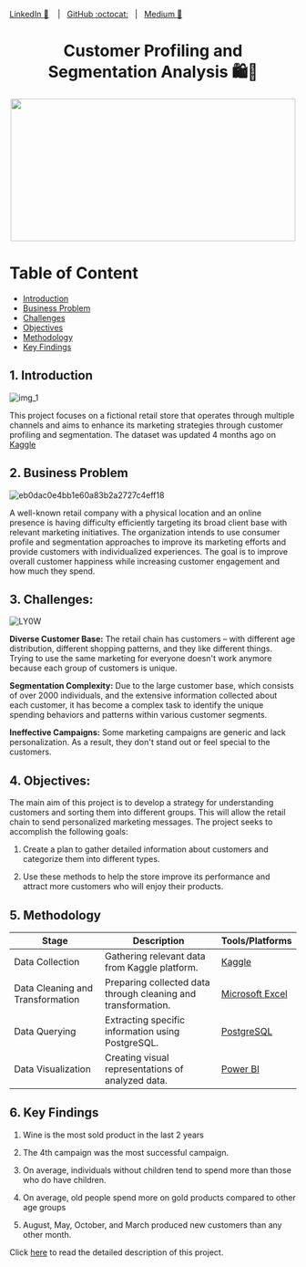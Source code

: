[LinkedIn :necktie:][LinkedIn] &nbsp;&nbsp;&nbsp;|&nbsp;&nbsp;&nbsp;[GitHub :octocat:][GitHub]&nbsp;&nbsp;&nbsp;|&nbsp;&nbsp;&nbsp;[Medium 📖][Medium]

<!--
Quick Link 
-->
[LinkedIn]:https://www.linkedin.com/in/zehida-thabit-86583a228/
[GitHub]:https://github.com/mademoixcel
[Medium]:https://medium.com/@zehidata







<div style="text-align: center;">
  <h1>  Customer Profiling and Segmentation Analysis    🛍️🛒</h1>
</div> 
<p align="center"> 


  
<p align="center">
  <img width="500" height="250" src="https://sourcificconsulting.co.uk/wp-content/uploads/image19.gif">
</p>


# Table of Content
- [Introduction](#1-introduction)
- [Business Problem](#2-business-problem)
- [Challenges](#3-challenges)
- [Objectives](#4-objectives)
- [Methodology](#5-methodology)
- [Key Findings](#6-key-findings)
## 1. Introduction 

![img_1](https://github.com/mademoixcel/Customer-Profiling-Analysis/assets/124081194/74c340b1-d912-400a-ad4e-862f8a8ea7f2)


This project focuses on a fictional retail store that operates through multiple channels and aims to enhance its marketing strategies through customer profiling and segmentation.
The dataset was updated 4 months ago on [Kaggle](https://www.kaggle.com/datasets/somesh140/segmentation)





## 2. Business Problem

![eb0dac0e4bb1e60a83b2a2727c4eff18](https://github.com/mademoixcel/Customer-Profiling-Analysis/assets/124081194/ecdbab3a-d8f6-4abf-8018-ae4732930037)




A well-known retail company with a physical location and an online presence is having difficulty efficiently targeting its broad client base with relevant marketing initiatives. The organization intends to use consumer profile and segmentation approaches to improve its marketing efforts and provide customers with individualized experiences. The goal is to improve overall customer happiness while increasing customer engagement and how much they spend.


## 3. Challenges:
![LY0W](https://github.com/mademoixcel/Customer-Profiling-Analysis/assets/124081194/7d5ac5cf-c1fd-426c-9bd4-508d0b2bf2ab)

<b>Diverse Customer Base:</b> The retail chain has customers – with different age distribution, different shopping patterns, and they like different things. Trying to use the same marketing for everyone doesn't work anymore because each group of customers is unique.

<b>Segmentation Complexity:</b> Due to the large customer base, which consists of over 2000 individuals, and the extensive information collected about each customer, it has become a complex task to identify the unique spending behaviors and patterns within various customer segments.

<b>Ineffective Campaigns:</b> Some marketing campaigns are generic and lack personalization. As a result, they don't stand out or feel special to the customers.

## 4. Objectives:

The main aim of this project is to develop a strategy for understanding customers and sorting them into different groups. This will allow the retail chain to send personalized marketing messages. The project seeks to accomplish the following goals:

1. Create a plan to gather detailed information about customers and categorize them into different types.
   
2. Use these methods to help the store improve its performance and attract more customers who will enjoy their products.
   
## 5. Methodology
| Stage                       | Description                                                   | Tools/Platforms          |
|-----------------------------|---------------------------------------------------------------|--------------------------|
| Data Collection             | Gathering relevant data from Kaggle platform.                 | [Kaggle](https://www.kaggle.com/datasets/somesh140/segmentation)                   |
| Data Cleaning and Transformation | Preparing collected data through cleaning and transformation. | [Microsoft Excel ](https://github.com/mademoixcel/Customer-Profiling-Analysis/blob/main/clean_customer_data.csv)        |
| Data Querying               | Extracting specific information using PostgreSQL.            | [PostgreSQL ](https://github.com/mademoixcel/Customer-Profiling-Analysis/blob/main/project_queries.sql)             |
| Data Visualization          | Creating visual representations of analyzed data.             | [Power BI ](https://app.powerbi.com/view?r=eyJrIjoiMzhlNDEwODctMTc5NC00MzViLWI1YWQtMDIzYzY0NWFmYjgzIiwidCI6IjA2NmM4OTg0LWZmOTgtNDM1NC04YTdhLWZhY2I1NGE0YjUyOSJ9)               |





## 6. Key Findings

1. Wine is the most sold product in the last 2 years

2. The 4th campaign was the most successful campaign.

3. On average, individuals without children tend to spend more than those who do have children.

4. On average, old people spend more on gold products compared to other age groups

5. August, May, October, and March produced new customers than any other month.
 

Click [here](https://medium.com/@zehidata/customer-profiling-and-segmentation-b49651b96364) to read the detailed description of this project.
